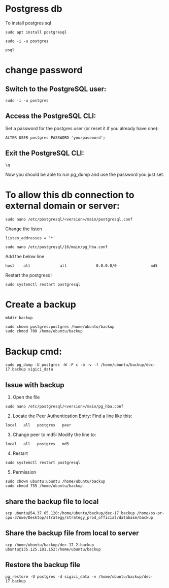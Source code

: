 
  
# Postgress db

To install postgres sql

```
sudo apt install postgresql
```

```
sudo -i -u postgres
```

```
psql
```

# change password

## Switch to the PostgreSQL user:

```
sudo -i -u postgres
```

## Access the PostgreSQL CLI:
Set a password for the postgres user (or reset it if you already have one):

```
ALTER USER postgres PASSWORD 'yourpassword';
```

## Exit the PostgreSQL CLI:
```
\q
```
Now you should be able to run pg_dump and use the password you just set.

# To allow this db connection to external domain or server:

```
sudo nano /etc/postgresql/<version>/main/postgresql.conf
```

Change the listen

```
listen_addresses = '*'
```

```
sudo nano /etc/postgresql/16/main/pg_hba.conf
```

Add the below line

```
host    all             all             0.0.0.0/0               md5
```

Restart the postgresql

```
sudo systemctl restart postgresql
```


# Create a backup

```
mkdir backup
```

```
sudo chown postgres:postgres /home/ubuntu/backup
sudo chmod 700 /home/ubuntu/backup
```



# Backup cmd:

```
sudo pg_dump -U postgres -W -F c -b -v -f /home/ubuntu/backup/dec-17.backup sigici_data
```

## Issue with backup

1) Open the file
```
sudo nano /etc/postgresql/<version>/main/pg_hba.conf
```

2) Locate the Peer Authentication Entry: Find a line like this:

```
local   all   postgres   peer
```

3) Change peer to md5: Modify the line to:

```
local   all   postgres   md5
```

4) Restart
   
```
sudo systemctl restart postgresql
```

5) Permission

 ```
sudo chown ubuntu:ubuntu /home/ubuntu/backup
sudo chmod 755 /home/ubuntu/backup
 ```

## share the backup file to local

```
scp ubuntu@54.37.65.120:/home/ubuntu/backup/dec-17.backup /home/ss-pr-cpu-37nwe/Desktop/strategy/strategy_prod_official/database/backup
```

## Share the backup file from local to server

```
scp /home/ubuntu/backup/dec-17-2.backup ubuntu@135.125.181.152:/home/ubuntu/backup
```

## Restore the backup file

```
pg_restore -U postgres -d sigici_data -v /home/ubuntu/backup/dec-17.backup
```
